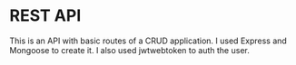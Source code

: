 # REST API

This is an API with basic routes of a CRUD application. 
I used Express and Mongoose to create it. I also used jwtwebtoken to auth the user.